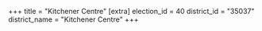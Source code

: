 +++
title = "Kitchener Centre"
[extra]
election_id = 40
district_id = "35037"
district_name = "Kitchener Centre"
+++

